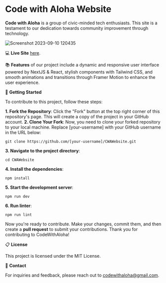 # Code with Aloha Website

**Code with Aloha** is a group of civic-minded tech enthusiasts. This site is a testament to our dedication towards community improvement through technology.

![Screenshot 2023-09-10 120435](https://github.com/CodeWithAloha/CWAWebsite/assets/113944962/f32b6d02-037c-4d23-910b-83a21fd2ab38)

:computer: **Live Site** [here](https://codewithaloha.github.io/CWAWebsite/).

:books: **Features** of our project include a dynamic and responsive user interface powered by NextJS & React, stylish components with Tailwind CSS, and smooth animations and transitions through Framer Motion to enhance the user experience.  

🚀 **Getting Started**  

To contribute to this project, follow these steps:

**1. Fork the Repository**: Click the "Fork" button at the top right corner of this repository's page. This will create a copy of the project in your GitHub account.
**2. Clone Your Fork**: Now, you need to clone your forked repository to your local machine. Replace [your-username] with your GitHub username in the URL below:

 ```Node
 git clone https://github.com/[your-username]/CWAWebsite.git
 ```

**3. Navigate to the project directory**:

```Node
cd CWAWebsite
```

**4. Install the dependencies**:

```Node
npm install
```

**5. Start the development server**:

```Node
npm run dev
```

**6. Run linter**:

```Node
npm run lint
```

Now you're ready to contribute. Make your changes, commit them, and then create a **pull request** to submit your contributions. Thank you for contributing to CodeWithAloha!

:clipboard: **License**

This project is licensed under the MIT License.

:speech_balloon: **Contact**

For inquiries and feedback, please reach out to [codewithaloha@gmail.com](mailto:your-email@email.com).
